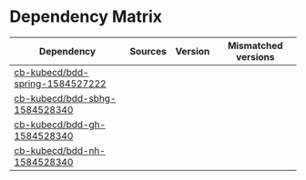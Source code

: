 # Dependency Matrix

Dependency | Sources | Version | Mismatched versions
---------- | ------- | ------- | -------------------
[cb-kubecd/bdd-spring-1584527222](https://github.com/cb-kubecd/bdd-spring-1584527222.git) |  | []() | 
[cb-kubecd/bdd-sbhg-1584528340](https://github.com/cb-kubecd/bdd-sbhg-1584528340.git) |  | []() | 
[cb-kubecd/bdd-gh-1584528340](https://github.com/cb-kubecd/bdd-gh-1584528340.git) |  | []() | 
[cb-kubecd/bdd-nh-1584528340](https://github.com/cb-kubecd/bdd-nh-1584528340.git) |  | []() | 
